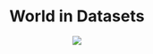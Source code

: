 <h1 align="center">World in Datasets</h1>

<p align="center">
	<img src="https://user-images.githubusercontent.com/63207451/119138765-86f8eb00-ba42-11eb-924c-6b526de9a6f4.png">
	<p/>
